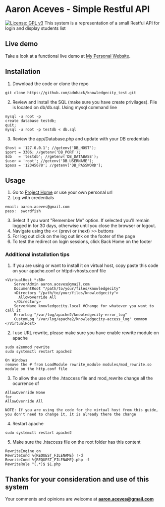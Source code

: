 # Aaron Aceves - Simple Restful API
 [![License: GPL v3](https://img.shields.io/badge/License-GPLv3-blue.svg)](https://www.gnu.org/licenses/gpl-3.0)
This system is a representation of a small Restful API for login and display students list

## Live demo
Take a look at a functional live demo at [My Personal Website](http://www.adnhack.com/knowledgecity).

## Installation

1. Download the code or clone the repo
```
git clone https://github.com/adnhack/knowledgecity_test.git
```

2. Review and Install the SQL (make sure you have create privilages). File is located on db/db.sql. Using mysql command line
```
mysql -u root -p
create database testdb;
quit;
mysql -u root -p testdb < db.sql
```

3. Review the app/Database.php and update with your DB credentials
```
$host = '127.0.0.1'; //getenv('DB_HOST');
$port = 3306; //getenv('DB_PORT');
$db   = 'testdb'; //getenv('DB_DATABASE');
$user = 'root'; //getenv('DB_USERNAME');
$pass = '12345678'; //getenv('DB_PASSWORD');
```

## Usage

1. Go to [Project Home](http://www.adnhack.com/knowledgecity) or use your own personal url
2. Log with credentials
```
email: aaron.aceves@gmail.com
pass:  swordfish
```
3. Select if you want "Remember Me" option. If selected you'll remain logged in for 30 days, otherwise until you close the browser or logout.
4. Navigate using the << (prev) or (next) >> buttons
5. For log out click on the log out link on the footer of the page
6. To test the redirect on login sessions, click Back Home on the footer

### Additional installation tips
1. If you are using or want to install it on virtual host, copy paste this code on your apache.conf or httpd-vhosts.conf file
```
<VirtualHost *:80>
    ServerAdmin aaron.aceves@gmail.com
    DocumentRoot "/path/to/your/files/knowledgecity"
    <Directory "/path/to/your/files/knowledgecity">
      Allowoverride All
    </Directory>
    ServerName knowledgecity.local #Change for whatever you want to call it
    ErrorLog "/var/log/apache2/knowledgecity-error_log"
    CustomLog "/var/log/apache2/knowledgecity-access_log" common
</VirtualHost>
```
2. I use URL rewrite, please make sure you have enable rewrite module on apache
```
sudo a2enmod rewrite
sudo systemctl restart apache2

On Windows
remove the # from LoadModule rewrite_module modules/mod_rewrite.so module on the http.conf file

```
3. To allow the use of the .htaccess file and mod_rewrite change all the ocurrence of
```
AllowOverride None
for
AllowOverride All

NOTE: If you are using the code for the virtual host from this guide, you don't need to change it, it is already there the change
```
4. Restart apache 
```
sudo systemctl restart apache2
```
5. Make sure the .htaccess file on the root folder has this content
```
RewriteEngine on
RewriteCond %{REQUEST_FILENAME} !-d
RewriteCond %{REQUEST_FILENAME}.php -f
RewriteRule ^(.*)$ $1.php
```

## Thanks for your consideration and use of this system
Your comments and opinions are welcome at **aaron.aceves@gmail.com**
